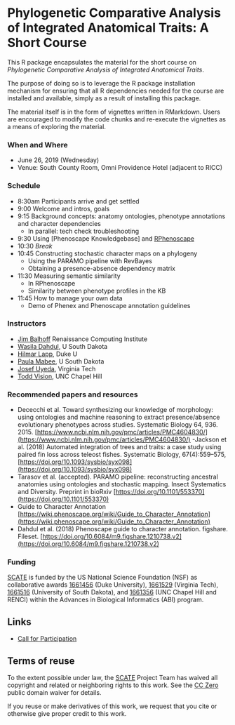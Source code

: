 # Phylogenetic Comparative Analysis of Integrated Anatomical Traits: A Short Course

This R package encapsulates the material for the short course on _Phylogenetic Comparative Analysis of Integrated Anatomical Traits_.

The purpose of doing so is to leverage the R package installation mechanism for ensuring that all R dependencies needed for the course are installed and available, simply as a result of installing this package.

The material itself is in the form of vignettes written in RMarkdown. Users are encouraged to modify the code chunks and re-execute the vignettes as a means of exploring the material.

### When and Where

- June 26, 2019 (Wednesday) 
- Venue: South County Room, Omni Providence Hotel (adjacent to RICC)

### Schedule
* 8:30am	Participants arrive and get settled
* 9:00	Welcome and intros, goals
* 9:15	Background concepts: anatomy ontologies, phenotype annotations and character dependencies
    - In parallel: tech check troubleshooting
* 9:30	Using [Phenoscape Knowledgebase] and [RPhenoscape]
* 10:30	_Break_
* 10:45	Constructing stochastic character maps on a phylogeny
    - Using the PARAMO pipeline with RevBayes
    - Obtaining a presence-absence dependency matrix
* 11:30	Measuring semantic similarity
    - In RPhenoscape
    - Similarity between phenotype profiles in the KB
* 11:45	How to manage your own data
    - Demo of Phenex and Phenoscape annotation guidelines
    
### Instructors
- [Jim Balhoff](https://orcid.org/0000-0002-8688-6599) Renaissance Computing Institute
- [Wasila Dahdul](https://scholar.google.com/citations?user=qHfrfGwAAAAJ&hl=en), U South Dakota
- [Hilmar Lapp](https://scholars.duke.edu/person/Hilmar.Lapp), Duke U
- [Paula Mabee](https://www.usd.edu/faculty-and-staff/Paula-Mabee), U South Dakota
- [Josef Uyeda](https://www.uyedalab.com/), Virginia Tech
- [Todd Vision](https://orcid.org/0000-0002-6133-2581), UNC Chapel Hill

### Recommended papers and resources
- Dececchi et al. Toward synthesizing our knowledge of morphology: using ontologies and machine reasoning to extract presence/absence evolutionary phenotypes across studies. Systematic Biology 64, 936. 2015. [https://www.ncbi.nlm.nih.gov/pmc/articles/PMC4604830/](https://www.ncbi.nlm.nih.gov/pmc/articles/PMC4604830/)
-Jackson et al. (2018) Automated integration of trees and traits: a case study using paired fin loss across teleost fishes. Systematic Biology, 67(4):559–575, [https://doi.org/10.1093/sysbio/syx098](https://doi.org/10.1093/sysbio/syx098)
- Tarasov et al. (accepted). PARAMO pipeline: reconstructing ancestral anatomies using ontologies and stochastic mapping. Insect Systematics and Diversity. Preprint in bioRxiv [https://doi.org/10.1101/553370](https://doi.org/10.1101/553370)
- Guide to Character Annotation [https://wiki.phenoscape.org/wiki/Guide_to_Character_Annotation](https://wiki.phenoscape.org/wiki/Guide_to_Character_Annotation)
- Dahdul et al. (2018) Phenoscape guide to character annotation. figshare. Fileset. [https://doi.org/10.6084/m9.figshare.1210738.v2](https://doi.org/10.6084/m9.figshare.1210738.v2)


### Funding
[SCATE] is funded by the US National Science Foundation (NSF) as collaborative awards [1661456] (Duke University), [1661529] (Virginia Tech), [1661516] (University of South Dakota), and [1661356] (UNC Chapel Hill and RENCI) within the Advances in Biological Informatics (ABI) program.

    
## Links

* [Call for Participation]

## Terms of reuse

To the extent possible under law, the [SCATE] Project Team has waived all copyright and related or neighboring rights to this work. See the [CC Zero] public domain waiver for details.

If you reuse or make derivatives of this work, we request that you cite or otherwise give proper credit to this work.

[Call for Participation]: https://scate.phenoscape.org/2019-workshop-cfp.html
[SCATE]: http://scate.phenoscape.org
[CC Zero]: https://creativecommons.org/publicdomain/zero/1.0/
[RPhenoscape]: http://rphenoscape.phenoscape.org/
[Evolution Meetings]: https://www.evolutionmeetings.org/evolution-2019---providence.html
[1661456]: https://nsf.gov/awardsearch/showAward?AWD_ID=1661456
[1661529]: https://nsf.gov/awardsearch/showAward?AWD_ID=1661529
[1661356]: https://nsf.gov/awardsearch/showAward?AWD_ID=1661356
[1661516]: https://nsf.gov/awardsearch/showAward?AWD_ID=1661516

